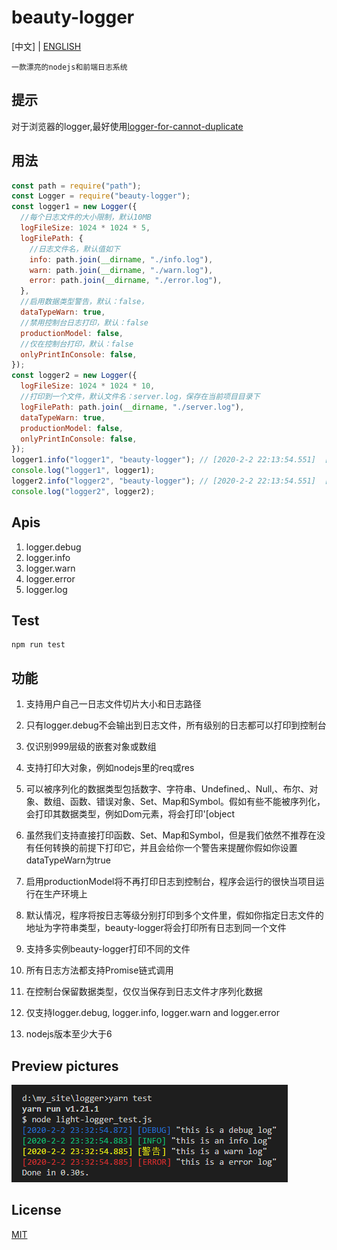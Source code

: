 # beauty-logger

[中文] | [ENGLISH](https://github.com/zhoushoujian/beauty-logger/blob/master/readme.md)

```一款漂亮的nodejs和前端日志系统```

## 提示

对于浏览器的logger,最好使用[logger-for-cannot-duplicate](https://github.com/zhoushoujian/logger-for-cannot-duplicate)

## 用法

```js
const path = require("path");
const Logger = require("beauty-logger");
const logger1 = new Logger({
  //每个日志文件的大小限制，默认10MB
  logFileSize: 1024 * 1024 * 5,
  logFilePath: {
    //日志文件名，默认值如下
    info: path.join(__dirname, "./info.log"),
    warn: path.join(__dirname, "./warn.log"),
    error: path.join(__dirname, "./error.log"),
  },
  //启用数据类型警告，默认：false，
  dataTypeWarn: true, 
  //禁用控制台日志打印，默认：false
  productionModel: false, 
  //仅在控制台打印，默认：false
  onlyPrintInConsole: false, 
});
const logger2 = new Logger({
  logFileSize: 1024 * 1024 * 10,
  //打印到一个文件，默认文件名：server.log，保存在当前项目目录下
  logFilePath: path.join(__dirname, "./server.log"),
  dataTypeWarn: true,
  productionModel: false,
  onlyPrintInConsole: false,
});
logger1.info("logger1", "beauty-logger"); // [2020-2-2 22:13:54.551]  [INFO]  logger [ext] beauty-logger
console.log("logger1", logger1);
logger2.info("logger2", "beauty-logger"); // [2020-2-2 22:13:54.551]  [INFO]  logger [ext] beauty-logger
console.log("logger2", logger2);
```

## Apis

1. logger.debug
2. logger.info
3. logger.warn
4. logger.error
5. logger.log

## Test

```shell
npm run test
```

## 功能

1. 支持用户自己一日志文件切片大小和日志路径

2. 只有logger.debug不会输出到日志文件，所有级别的日志都可以打印到控制台

3. 仅识别999层级的嵌套对象或数组

4. 支持打印大对象，例如nodejs里的req或res

5. 可以被序列化的数据类型包括数字、字符串、Undefined,、Null,、布尔、对象、数组、函数、错误对象、Set、Map和Symbol。假如有些不能被序列化，会打印其数据类型，例如Dom元素，将会打印'[object 

6. 虽然我们支持直接打印函数、Set、Map和Symbol，但是我们依然不推荐在没有任何转换的前提下打印它，并且会给你一个警告来提醒你假如你设置dataTypeWarn为true

7. 启用productionModel将不再打印日志到控制台，程序会运行的很快当项目运行在生产环境上

8. 默认情况，程序将按日志等级分别打印到多个文件里，假如你指定日志文件的地址为字符串类型，beauty-logger将会打印所有日志到同一个文件

9. 支持多实例beauty-logger打印不同的文件

10. 所有日志方法都支持Promise链式调用

11. 在控制台保留数据类型，仅仅当保存到日志文件才序列化数据

12. 仅支持logger.debug, logger.info, logger.warn and logger.error

13. nodejs版本至少大于6

## Preview pictures

[![log_example_1](https://github.com/zhoushoujian/beauty-logger/blob/master/docs/log_example_1.png)](https://github.com/zhoushoujian/beauty-logger/blob/master/docs/log_example_1.png)

## License

[MIT](https://github.com/zhoushoujian/beauty-logger/blob/master/LICENSE)
